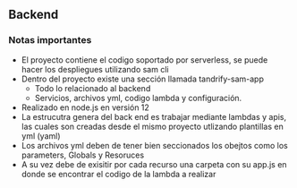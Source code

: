 ## Backend
 ### Notas importantes
- El proyecto contiene el codigo soportado por serverless, se puede hacer los despliegues utilizando sam cli
- Dentro del proyecto existe una sección llamada tandrify-sam-app
  - Todo lo relacionado al backend
  - Servicios, archivos yml, codigo lambda y configuración.
- Realizado en node.js en versión  12
- La estrucutra genera del back end es trabajar mediante lambdas y apis, las cuales son creadas desde el mismo proyecto utlizando plantillas en yml (yaml)
- Los archivos yml deben de tener bien seccionados los obejtos como los parameters, Globals y Resoruces
- A su vez debe de exisitir por cada recurso una carpeta con su app.js en donde se encontrar el codigo de la lambda a realizar